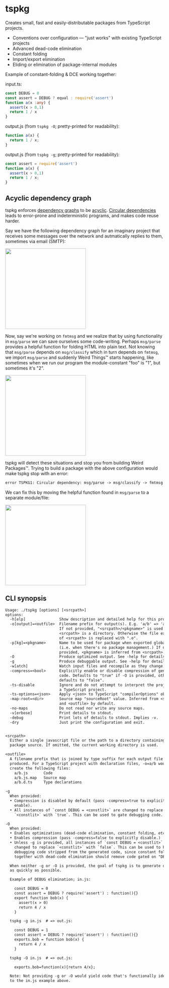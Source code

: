 # tspkg

Creates small, fast and easily-distributable packages from TypeScript projects.

- Conventions over configuration — "just works" with existing TypeScript projects
- Advanced dead-code elimination
- Constant folding
- Import/export elimination
- Eliding or elimination of package-internal modules

Example of constant-folding & DCE working together:

input.ts:

```ts
const DEBUG = 0
const assert = DEBUG ? equal : require('assert')
function a(x :any) {
  assert(x > 0,1)
  return 1 / x
}
```

output.js (from `tspkg -O`; pretty-printed for readability):

```js
function a(x) {
  return 1 / x;
}
```

output.js (from `tspkg -g`; pretty-printed for readability):

```js
const assert = require('assert')
function a(x) {
  assert(x > 0,1)
  return 1 / x;
}
```

## Acyclic dependency graph

tspkg enforces [dependency graphs](https://en.wikipedia.org/wiki/Dependency_graph) to be [acyclic](https://en.wikipedia.org/wiki/Directed_acyclic_graph).
[Circular dependencies](https://en.wikipedia.org/wiki/Circular_dependency#Problems_of_circular_dependencies) leads to error-prone and indeterministic programs, and makes code reuse harder.

Say we have the following dependency graph for an imaginary project that receives
some messages over the network and autmatically replies to them, sometimes via email (SMTP):

<img src="https://cdn.rawgit.com/rsms/tspkg/master/misc/example1-acyclic.svg" width="256">

Now, say we're working on `fmtmsg` and we realize that by using functionality in `msg/parse` we can save ourselves some code-writing. Perhaps `msg/parse` provides a helpful function for folding HTML into plain text. Not knowing that `msg/parse` depends on `msg/classify` which in turn depends on `fmtmsg`, we import `msg/parse` and suddenly Weird Things™ starts happening, like sometimes when we run our program the module-constant "foo" is "1", but sometimes it's "2".

<img src="https://cdn.rawgit.com/rsms/tspkg/master/misc/example1-cyclic.svg" width="256">

tspkg will detect these situations and stop you from building Weird Packages™. Trying to build a package with the above configuration would make tspkg stop with an error:

```txt
error TSPKG1: Circular dependency: msg/parse -> msg/classify -> fmtmsg -> msg/parse
```

We can fix this by moving the helpful function found in `msg/parse` to a separate module/file:

<img src="https://cdn.rawgit.com/rsms/tspkg/master/misc/example1-acyclic2.svg" width="256">


## CLI synopsis

```txt
Usage: ./tspkg [options] [<srcpath>]
options:
  -h[elp]               Show description and detailed help for this program.
  -o[output]=<outfile>  Filename prefix for output(s). E.g. 'a/b' => 'a/b.js'.
                        If not provided, "<srcpath>/<pkgname>" is used when
                        <srcpath> is a directory. Otherwise the file extension
                        of <srcpath> is replaced with ".o".
  -p[kg]=<pkgname>      Name to be used for package when exported globally
                        (i.e. when there's no package management.) If not
                        provided, <pkgname> is inferred from <srcpath>.
  -O                    Produce optimized output. See -help for details.
  -g                    Produce debuggable output. See -help for details.
  -w[atch]              Watch input files and recompile as they change.
  -compress=<bool>      Explicitly enable or disable compression of generated
                        code. Defaults to "true" if -O is provided, otherwise
                        defaults to "false".
  -ts-disable           Ignore and do not attempt to interpret the project as
                        a TypeScript project.
  -ts-options=<json>    Apply <json> to TypeScript "compilerOptions" object.
  -map-root=<dir>       Source map "sourceRoot" value. Inferred from <srcpath>
                        and <outfile> by default.
  -no-maps              Do not read nor write any source maps.
  -v[erbose]            Print details to stdout.
  -debug                Print lots of details to stdout. Implies -v.
  -dry                  Just print the configuration and exit.


<srcpath>
  Either a single javascript file or the path to a directory containing
  package source. If omitted, the current working directory is used.

<outfile>
  A filename prefix that is joined by type suffix for each output file
  produced. For a TypeScript project with declaration files, -o=a/b would
  create the following files:
    a/b.js       Code
    a/b.js.map   Source map
    a/b.d.ts     Type declarations

-g
  When provided:
  • Compression is disabled by default (pass -compress=true to explicitly
    enable).
  • All instances of `const DEBUG = <constlit>` are changed to replace
    `<constlit>` with `true`. This can be used to gate debugging code.

-O
  When provided:
  • Enables optimizations (dead-code elimination, constant folding, etc.)
  • Enables compression (pass -compress=false to explicitly disable.)
  • Unless -g is provided, all instances of `const DEBUG = <constlit>` are
    changed to replace `<constlit>` with `false`. This can be used to have
    debugging code stripped from the generated code, since constant folding
    together with dead-code elimination should remove code gated on "DEBUG".

  When neither -g or -O is provided, the goal of tspkg is to generate output
  as quickly as possible.

  Example of DEBUG elimination; in.js:

    const DEBUG = 0
    const assert = DEBUG ? require('assert') : function(){}
    export function bob(x) {
      assert(x > 0)
      return 4 / x
    }

  tspkg -g in.js  # => out.js:

    const DEBUG = 1
    const assert = DEBUG ? require('assert') : function(){}
    exports.bob = function bob(x) {
      return 4 / x
    }

  tspkg -O in.js  # => out.js:

    exports.bob=function(x){return 4/x};

  Note: Not providing -g or -O would yield code that's functionally identical
  to the in.js example above.
```
